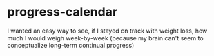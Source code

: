 # progress-calendar
I wanted an easy way to see, if I stayed on track with weight loss, how much I would weigh week-by-week (because my brain can't seem to conceptualize long-term continual progress)
